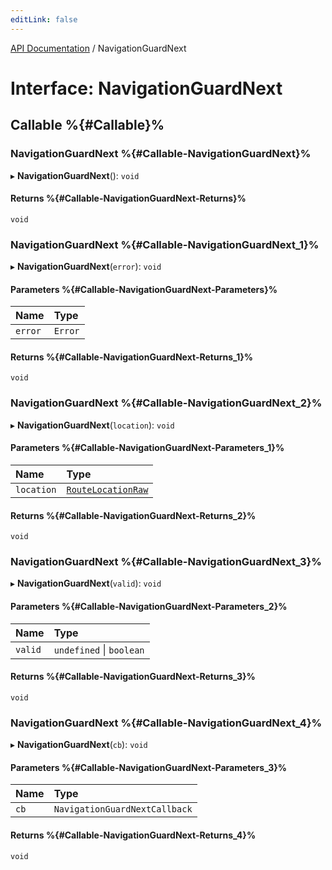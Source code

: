 ```yaml
---
editLink: false
---
```


[API Documentation](../index.md) / NavigationGuardNext

# Interface: NavigationGuardNext

## Callable %{#Callable}%

### NavigationGuardNext %{#Callable-NavigationGuardNext}%

▸ **NavigationGuardNext**(): `void`

#### Returns %{#Callable-NavigationGuardNext-Returns}%

`void`

### NavigationGuardNext %{#Callable-NavigationGuardNext_1}%

▸ **NavigationGuardNext**(`error`): `void`

#### Parameters %{#Callable-NavigationGuardNext-Parameters}%

| Name | Type |
| :------ | :------ |
| `error` | `Error` |

#### Returns %{#Callable-NavigationGuardNext-Returns_1}%

`void`

### NavigationGuardNext %{#Callable-NavigationGuardNext_2}%

▸ **NavigationGuardNext**(`location`): `void`

#### Parameters %{#Callable-NavigationGuardNext-Parameters_1}%

| Name | Type |
| :------ | :------ |
| `location` | [`RouteLocationRaw`](../index.md#routelocationraw) |

#### Returns %{#Callable-NavigationGuardNext-Returns_2}%

`void`

### NavigationGuardNext %{#Callable-NavigationGuardNext_3}%

▸ **NavigationGuardNext**(`valid`): `void`

#### Parameters %{#Callable-NavigationGuardNext-Parameters_2}%

| Name | Type |
| :------ | :------ |
| `valid` | `undefined` \| `boolean` |

#### Returns %{#Callable-NavigationGuardNext-Returns_3}%

`void`

### NavigationGuardNext %{#Callable-NavigationGuardNext_4}%

▸ **NavigationGuardNext**(`cb`): `void`

#### Parameters %{#Callable-NavigationGuardNext-Parameters_3}%

| Name | Type |
| :------ | :------ |
| `cb` | `NavigationGuardNextCallback` |

#### Returns %{#Callable-NavigationGuardNext-Returns_4}%

`void`

